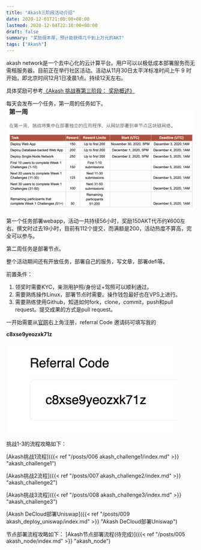 ```yaml
---
title: "Akash三阶段活动介绍"
date: 2020-12-01T21:00:00+08:00
lastmod: 2020-12-04T22:10:00+08:00
draft: false
summary: "奖励很丰厚，预计能获得几千到上万元的AKT"
tags: ["Akash"]
---
```


akash network是一个去中心化的云计算平台。用户可以以极低成本部署服务而无需租服务器。目前正在举行社区活动。活动从11月30日太平洋标准时间上午 9 时开始，即北京时间12月1日凌晨1点。持续12天左右。

具体奖励可参考[《Akash 挑战赛第三阶段： 奖励概述》](https://akash.network/blog/akashian-%e6%8c%91%e6%88%98%e8%b5%9b%e7%ac%ac%e4%b8%89%e9%98%b6%e6%ae%b5%ef%bc%9a-%e5%a5%96%e5%8a%b1%e6%a6%82%e8%bf%b0/?lang=zh-hans)

每天会发布一个任务，第一周的任务如下。
![](./week1.png)

第一个任务部署webapp，活动一共持续56小时，奖励150AKT代币约¥600左右。撰文时过去19小时，目前有112个提交，而满额是200，活动热度不算高，完全可以参与。

第二周任务是部署节点。

整个活动期间还有开放任务，部署自己的服务，写文章，部署defi等。

前置条件：
1. 领奖时需要KYC，亲测用护照/身份证+驾照可以顺利通过。
2. 需要熟练操作Linux，部署节点时需要。操作钱包最好也在VPS上进行。
3. 需要熟练使用Github，知道如何fork，clone，commit，push和pull request。提交成果的方式是pull request。

一开始需要从[官网](https://app.akash.network/signup?ref=c8xse9yeozxk71z)右上角注册，referral Code 邀请码可填写我的

**c8xse9yeozxk71z**

![](referral%20Code.png)


挑战1-3的流程攻略如下：

[Akash挑战1流程]({{< ref "/posts/006 akash_challenge1/index.md" >}} "akash_challenge1") 

[Akash挑战2流程]({{< ref "/posts/007 akash_challenge2/index.md" >}} "akash_challenge2") 

[Akash挑战3流程]({{< ref "/posts/008 akash_challenge3/index.md" >}} "akash_challenge3") 

[Akash DeCloud部署Uniswap]({{< ref "/posts/009 akash_deploy_uniswap/index.md" >}} "Akash DeCloud部署Uniswap") 


节点部署流程攻略如下：
[Akash节点部署流程(待完成)]({{< ref "/posts/005 akash_node/index.md" >}} "akash_node") 

